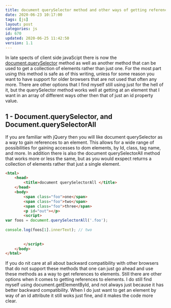 ```yaml
---
title: document querySelector method and other ways of getting references to elements in javaScript
date: 2020-06-23 10:17:00
tags: [js]
layout: post
categories: js
id: 670
updated: 2020-06-25 11:42:50
version: 1.1
---
```


In late spects of client side javaScipt there is now the [document.querySelector](https://developer.mozilla.org/en-US/docs/Web/API/Document/querySelector) method as well as another method that can be used to get a collection of elements rather than just one. For the most part using this method is safe as of this writing, unless for some reason you want to have support for older browsers that are not used that often any more. There are other options that I find myself still using just for the hell of it, but the querySelector method works well at getting at an element that I want in an array of different ways other then that of just an id property value.

<!-- more -->

## 1 - Document.querySelector, and Document.querySelectorAll

If you are familiar with jQuery then you will like document querySelector as a way to gain references to an element. This allows for a wide range of possibilities for gaining accesses to dom elements, by Id, class, tag name, and more. In addition there is also the document querySelectorAll method that works more or less the same, but as you would exspect returns a collection of elements rather that just a single element.

```html
<html>
    <head>
        <title>document querySelectorAll </title>
    </head>
    <body>
        <span class="foo">one</span>
        <span class="foo">two</span>
        <span class="foo">three</span>
        <p id="out"></p>
        <script>
var foos = document.querySelectorAll('.foo');
 
console.log(foos[1].innerText); // two
 
        
        </script>
    </body>
</html>
```

If you do nit care at all about backward compatibility with other browsers that do not support these methods that one can just go ahead and use these methods as a way to get references to elements. Still there are other options when it comes to getting references to elements. I do still find myself using document.getElementById, and not always just because it has better backward compatibility. When I do just want to get an element by way of an id attribute it still woks just fine, and it makes the code more clear.
